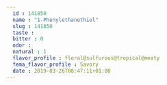 ```yaml
---
  id : 141850
  name : "1-Phenylethanethiol"
  slug : 141850
  taste : 
  bitter : 0
  odor : 
  natural : 1
  flavor_profile : floral@sulfurous@tropical@meaty
  fema_flavor_profile : Savory
  date : 2019-03-26T08:47:11+01:00
---
```



